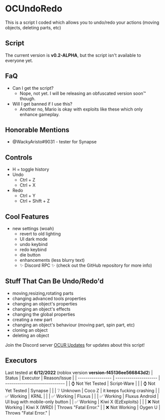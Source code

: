 # OCUndoRedo
This is a script I coded which allows you to undo/redo your actions (moving objects, deleting parts, etc)

## Script
The current version is **v0.2-ALPHA**, but the script isn't available to everyone yet.
## FaQ
- Can I get the script?
  - Nope, not yet. I will be releasing an obfuscated version soon™ though.
- Will I get banned if I use this?
  - Another no, Mario is okay with exploits like these which only enhance gameplay.
## Honorable Mentions
- @WackyAristo#9031 - tester for Synapse
## Controls
- H = toggle history
- Undo
  - Ctrl + Z
  - Ctrl + X
- Redo
  - Ctrl + Y
  - Ctrl + Shift + Z
## Cool Features
- new settings (woah)
  - revert to old lighting
  - UI dark mode
  - undo keybind
  - redo keybind
  - die button
  - enhancements (less blurry text)
  - ✨ Discord RPC ✨ (check out the GitHub repository for more info)
## Stuff That Can Be Undo/Redo'd
- moving,resizing,rotating parts
- changing advanced tools properties
- changing an object's properties
- changing an object's effects
- changing the global properties
- creating a new part
- changing an object's behaviour (moving part, spin part, etc)
- cloning an object
- deleting an object

Join the Discord server [OCUR Updates](https://discord.gg/Mpw6b7vQfJ) for updates about this script!

## Executors
Last tested at **6/12/2022** (roblox version **version-f45136ee566843d2**)
| Status            | Executor              | Reason/Issue                   |
| ----------------- | --------------------- | ------------------------------ |
| ⌚ Not Yet Tested | Script-Ware           |                                |
| ⌚ Not Yet Tested | Synapse               |                                |
| ❔ Unknown        | Coco Z                | it keeps fucking crashing      |
| ✅ Working        | KRNL                  |                                |
| ✅ Working        | Fluxus                |                                |
| ✅ Working        | Fluxus Android        | UI bug with mobile-only button |
| ✅ Working        | Kiwi X (EzExploits)   |                                |
| ❌ Not Working    | Kiwi X (WRD)          | Throws "Fatal Error."          |
| ❌ Not Working    | Oygen U               | Throws "Fatal Error."          |